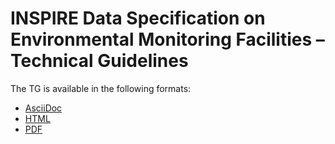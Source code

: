 # INSPIRE Data Specification on Environmental Monitoring Facilities – Technical Guidelines

The TG is available in the following formats:
* [AsciiDoc](dataspecification_e.adoc)
* [HTML](dataspecification_ef.html)
* [PDF](dataspecification_ef.pdf)
